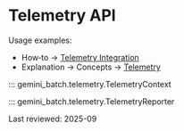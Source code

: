 # Telemetry API

Usage examples:

- How‑to → [Telemetry Integration](../../how-to/telemetry.md)
- Explanation → Concepts → [Telemetry](../../explanation/concepts/telemetry.md)

::: gemini_batch.telemetry.TelemetryContext

::: gemini_batch.telemetry.TelemetryReporter

Last reviewed: 2025-09
